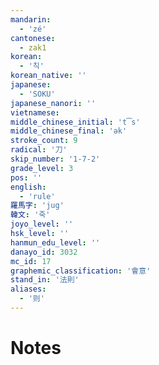 ```yaml
---
mandarin:
  - 'zé'
cantonese:
  - zak1
korean:
  - '칙'
korean_native: ''
japanese:
  - 'SOKU'
japanese_nanori: ''
vietnamese:
middle_chinese_initial: 't͡s'
middle_chinese_final: 'ək'
stroke_count: 9
radical: '刀'
skip_number: '1-7-2'
grade_level: 3
pos: ''
english:
  - 'rule'
羅馬字: 'jug'
韓文: '죽'
joyo_level: ''
hsk_level: ''
hanmun_edu_level: ''
danayo_id: 3032
mc_id: 17
graphemic_classification: '會意'
stand_in: '法則'
aliases:
  - '则'
---
```


# Notes
